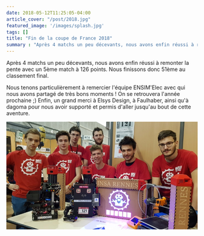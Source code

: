```yaml
---
date: 2018-05-12T11:25:05-04:00
article_cover: "/post/2018.jpg"
featured_image: '/images/splash.jpg'
tags: []
title: "Fin de la coupe de France 2018"
summary : "Après 4 matchs un peu décevants, nous avons enfin réussi à remonter la pente avec un 5ème match à 126 points. Nous finissons donc 51ème au classement final."
---
```


Après 4 matchs un peu décevants, nous avons enfin réussi à remonter la pente avec un 5ème match à 126 points. Nous finissons donc 51ème au classement final.


Nous tenons particulièrement à remercier l'équipe ENSIM'Elec avec qui nous avons partagé de très bons moments ! On se retrouvera l'année prochaine ;)
Enfin, un grand merci à Elsys Design, à Faulhaber, ainsi qu'à dagoma pour nous avoir supporté et permis d'aller jusqu'au bout de cette aventure.


![Image](/post/2018.jpg)